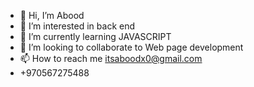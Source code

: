 - 👋 Hi, I’m Abood
- 👀 I’m interested in back end
- 🌱 I’m currently learning JAVASCRIPT 
- 💞️ I’m looking to collaborate to Web page development
- 📫 How to reach me itsaboodx0@gmail.com
- +970567275488

<!---
Itsaboodx/Itsaboodx is a ✨ special ✨ repository because its `README.md` (this file) appears on your GitHub profile.
You can click the Preview link to take a look at your changes.
--->
